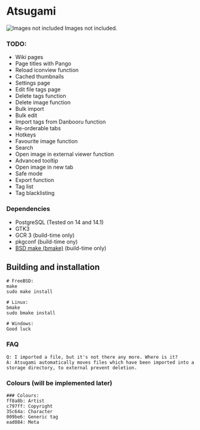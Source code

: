 Atsugami
========
![Images not included](https://github.com/natem-nvsd/atsugami/blob/master/readme_header_picture.png)
Images not included.  

### TODO:
*	Wiki pages
*	Page titles with Pango
*	Reload iconview function
*	Cached thumbnails
*	Settings page
*	Edit file tags page
*	Delete tags function
*	Delete image function
*	Bulk import
*	Bulk edit
*	Import tags from Danbooru function
*	Re-orderable tabs
*	Hotkeys
*	Favourite image function
*	Search
*	Open image in external viewer function
*	Advanced tooltip
*	Open image in new tab
*	Safe mode
*	Export function
*	Tag list
*	Tag blacklisting

### Dependencies
* PostgreSQL (Tested on 14 and 14.1)  
* GTK3  
* GCR 3 (build-time only)  
* pkgconf (build-time ony)
* [BSD make (bmake)](https://github.com/natem-nvsd/bmake) (build-time only)

Building and installation
-------------------------

```
# FreeBSD:
make
sudo make install

# Linux:
bmake
sudo bmake install

# Windows:
Good luck
```  

### FAQ
	Q: I imported a file, but it's not there any more. Where is it?  
	A: Atsugami automatically moves files which have been imported into a storage directory, to external prevent deletion.

### Colours (will be implemented later)
```
### Colours:
ff8a8b: Artist  
c797ff: Copyright  
35c64a: Character  
009be6: Generic tag  
ead084: Meta    
```

